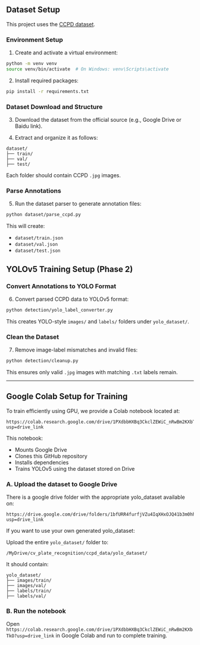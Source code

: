 ## Dataset Setup

This project uses the [CCPD dataset](https://github.com/detectRecog/CCPD).

### Environment Setup

1. Create and activate a virtual environment:

```bash
python -m venv venv
source venv/bin/activate  # On Windows: venv\Scripts\activate
```

2. Install required packages:

```bash
pip install -r requirements.txt
```

### Dataset Download and Structure

3. Download the dataset from the official source (e.g., Google Drive or Baidu link).

4. Extract and organize it as follows:

```
dataset/
├── train/
├── val/
├── test/
```

Each folder should contain CCPD `.jpg` images.

### Parse Annotations

5. Run the dataset parser to generate annotation files:

```bash
python dataset/parse_ccpd.py
```

This will create:
- `dataset/train.json`
- `dataset/val.json`
- `dataset/test.json`

## YOLOv5 Training Setup (Phase 2)

### Convert Annotations to YOLO Format

6. Convert parsed CCPD data to YOLOv5 format:

```bash
python detection/yolo_label_converter.py
```

This creates YOLO-style `images/` and `labels/` folders under `yolo_dataset/`.

### Clean the Dataset

7. Remove image-label mismatches and invalid files:

```bash
python detection/cleanup.py
```

This ensures only valid `.jpg` images with matching `.txt` labels remain.

---

## Google Colab Setup for Training

To train efficiently using GPU, we provide a Colab notebook located at:

```
https://colab.research.google.com/drive/1PXdbbHXBq3CkclZEWiC_nRwBm2KXbTkO?usp=drive_link
```

This notebook:

- Mounts Google Drive
- Clones this GitHub repository
- Installs dependencies
- Trains YOLOv5 using the dataset stored on Drive

### A. Upload the dataset to Google Drive

There is a google drive folder with the appropriate yolo_dataset available on: 
```
https://drive.google.com/drive/folders/1bfURR4furfjVZu4IqXHxOJQ41b3m0hhc?usp=drive_link
```

If you want to use your own generated yolo_dataset:

Upload the entire `yolo_dataset/` folder to:

```
/MyDrive/cv_plate_recognition/ccpd_data/yolo_dataset/
```

It should contain:

```
yolo_dataset/
├── images/train/
├── images/val/
├── labels/train/
├── labels/val/
```


### B. Run the notebook

Open `https://colab.research.google.com/drive/1PXdbbHXBq3CkclZEWiC_nRwBm2KXbTkO?usp=drive_link` in Google Colab and run to complete training.
